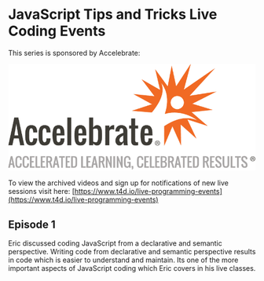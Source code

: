 # JavaScript Tips and Tricks Live Coding Events

This series is sponsored by Accelebrate:

![Accelebrate Logo](images/accelebrate.png "Accelebrate Logo")

To view the archived videos and sign up for notifications of new live sessions visit here: [https://www.t4d.io/live-programming-events](https://www.t4d.io/live-programming-events)

## Episode 1

Eric discussed coding JavaScript from a declarative and semantic perspective. Writing code from declarative and semantic perspective results in code which is easier to understand and maintain. Its one of the more important aspects of JavaScript coding which Eric covers in his live classes.